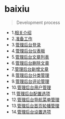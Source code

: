 # baixiu
> Development process
* 1.[相关介绍](https://github.com/Uncle-He/baixiu/tree/master/01-introduce.md)
* 2.[准备工作]()
* 3.[管理后台登录]()
* 4.[管理后台仪表板]()
* 5.[管理后台文章列表]()
* 6.[管理后台删除文章]()
* 7.[管理后台新增文章]()
* 8.[管理后台分类管理]()
* 9.[管理后台评论管理]()
* 10.[管理后台用户管理]()
* 11.[管理后台配置选项]()
* 12.[管理后台导航菜单管理]()
* 13.[管理后台首页轮播管理]()
* 14.[管理后台设置选项]()
